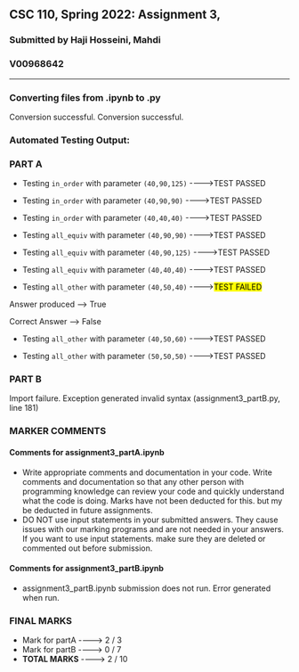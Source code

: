  ## CSC 110, Spring 2022: Assignment 3,
 ### Submitted by Haji Hosseini, Mahdi
 ### V00968642

----------------------------------------


### Converting files from .ipynb to .py


Conversion successful.
Conversion successful.


### Automated Testing Output:


### PART A

* Testing `in_order` with parameter `(40,90,125)` ---->TEST PASSED

* Testing `in_order` with parameter `(40,90,90)` ---->TEST PASSED

* Testing `in_order` with parameter `(40,40,40)` ---->TEST PASSED

* Testing `all_equiv` with parameter `(40,90,90)` ---->TEST PASSED

* Testing `all_equiv` with parameter `(40,90,125)` ---->TEST PASSED

* Testing `all_equiv` with parameter `(40,40,40)` ---->TEST PASSED

* Testing `all_other` with parameter `(40,50,40)` ----><mark>TEST FAILED<mark>

Answer produced -->  True 

Correct Answer -->  False 

* Testing `all_other` with parameter `(40,50,60)` ---->TEST PASSED

* Testing `all_other` with parameter `(50,50,50)` ---->TEST PASSED

### PART B
Import failure. Exception generated
  invalid syntax (assignment3_partB.py, line 181)






### MARKER COMMENTS

#### Comments for  assignment3_partA.ipynb

* Write appropriate comments and documentation in your code. Write comments and documentation so that any other person with programming knowledge can review your code and quickly understand what the code is doing. Marks have not been deducted for this. but my be deducted in future assignments.
* DO NOT use input statements in your submitted answers. They cause issues with our marking programs and are not needed in your answers. If you want to use input statements. make sure they are deleted or commented out before submission.

#### Comments for  assignment3_partB.ipynb

* assignment3_partB.ipynb submission does not run. Error generated when run.

### FINAL MARKS
* Mark for partA ----> 2 / 3
* Mark for partB ----> 0 / 7
* **TOTAL MARKS** ----> 2 / 10
